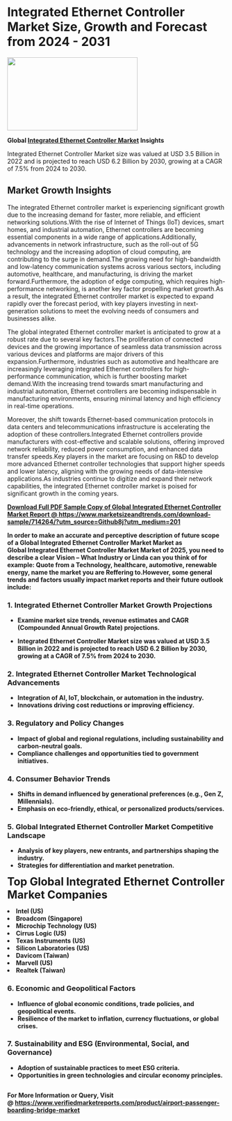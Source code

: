 <H1>Integrated Ethernet Controller Market Size, Growth and Forecast from 2024 - 2031</H1><img class="aligncenter size-medium wp-image-584254" src="https://thirdeyenews.in/wp-content/uploads/2024/09/Global-Market-Research-300x168.jpeg" alt="" width="300" height="168" /><p><strong>Global&nbsp;<a href="https://www.marketsizeandtrends.com/download-sample/714264/?utm_source=Github8j?utm_medium=201">Integrated Ethernet Controller Market</a> Insights</strong></p><p>Integrated Ethernet Controller Market size was valued at USD 3.5 Billion in 2022 and is projected to reach USD 6.2 Billion by 2030, growing at a CAGR of 7.5% from 2024 to 2030.</p><p><h2>Market Growth Insights</h2> <p>The integrated Ethernet controller market is experiencing significant growth due to the increasing demand for faster, more reliable, and efficient networking solutions.With the rise of Internet of Things (IoT) devices, smart homes, and industrial automation, Ethernet controllers are becoming essential components in a wide range of applications.Additionally, advancements in network infrastructure, such as the roll-out of 5G technology and the increasing adoption of cloud computing, are contributing to the surge in demand.The growing need for high-bandwidth and low-latency communication systems across various sectors, including automotive, healthcare, and manufacturing, is driving the market forward.Furthermore, the adoption of edge computing, which requires high-performance networking, is another key factor propelling market growth.As a result, the integrated Ethernet controller market is expected to expand rapidly over the forecast period, with key players investing in next-generation solutions to meet the evolving needs of consumers and businesses alike.</p> <p><strong><a href="#"></a></strong></p> <p>The global integrated Ethernet controller market is anticipated to grow at a robust rate due to several key factors.The proliferation of connected devices and the growing importance of seamless data transmission across various devices and platforms are major drivers of this expansion.Furthermore, industries such as automotive and healthcare are increasingly leveraging integrated Ethernet controllers for high-performance communication, which is further boosting market demand.With the increasing trend towards smart manufacturing and industrial automation, Ethernet controllers are becoming indispensable in manufacturing environments, ensuring minimal latency and high efficiency in real-time operations.</p> <p>Moreover, the shift towards Ethernet-based communication protocols in data centers and telecommunications infrastructure is accelerating the adoption of these controllers.Integrated Ethernet controllers provide manufacturers with cost-effective and scalable solutions, offering improved network reliability, reduced power consumption, and enhanced data transfer speeds.Key players in the market are focusing on R&D to develop more advanced Ethernet controller technologies that support higher speeds and lower latency, aligning with the growing needs of data-intensive applications.As industries continue to digitize and expand their network capabilities, the integrated Ethernet controller market is poised for significant growth in the coming years.</p> <p><strong><a href="#"></p><p><span class=""><strong>Download Full PDF Sample Copy of Global Integrated Ethernet Controller Market Report</strong> @ <a href="https://www.marketsizeandtrends.com/download-sample/714264/?utm_source=Github8j?utm_medium=201" target="_blank">https://www.marketsizeandtrends.com/download-sample/714264/?utm_source=Github8j?utm_medium=201</a></span></p><p>In order to make an accurate and perceptive description of future scope of a Global&nbsp;Integrated Ethernet Controller Market Market as Global&nbsp;Integrated Ethernet Controller Market Market of 2025, you need to describe a clear Vision &ndash; What Industry or Linda can you think of for example: Quote from a Technology, healthcare, automotive, renewable energy, name the market you are Reffering to.However, some general trends and factors usually impact market reports and their future outlook include:</p><h3>1.&nbsp;<strong>Integrated Ethernet Controller Market Growth Projections</strong></h3><ul><li>Examine market size trends, revenue estimates and CAGR (Compounded Annual Growth Rate) projections.</li><li><p>Integrated Ethernet Controller Market size was valued at USD 3.5 Billion in 2022 and is projected to reach USD 6.2 Billion by 2030, growing at a CAGR of 7.5% from 2024 to 2030.</p></li></ul><h3>2.&nbsp;<strong>Integrated Ethernet Controller Market Technological Advancements</strong></h3><ul><li>Integration of AI, IoT, blockchain, or automation in the industry.</li><li>Innovations driving cost reductions or improving efficiency.</li></ul><h3>3.&nbsp;<strong>Regulatory and Policy Changes</strong></h3><ul><li>Impact of global and regional regulations, including sustainability and carbon-neutral goals.</li><li>Compliance challenges and opportunities tied to government initiatives.</li></ul><h3>4.&nbsp;<strong>Consumer Behavior Trends</strong></h3><ul><li>Shifts in demand influenced by generational preferences (e.g., Gen Z, Millennials).</li><li>Emphasis on eco-friendly, ethical, or personalized products/services.</li></ul><h3>5.&nbsp;<strong>Global Integrated Ethernet Controller Market Competitive Landscape</strong></h3><ul><li>Analysis of key players, new entrants, and partnerships shaping the industry.</li><li>Strategies for differentiation and market penetration.</li></ul><p data-pm-slice="1 1 []"><span style="color: inherit; font-family: inherit; font-size: 25px;">Top Global Integrated Ethernet Controller Market Companies</span></p><div class="" data-test-id=""><p><li>Intel (US)</li><li> Broadcom (Singapore)</li><li> Microchip Technology (US)</li><li> Cirrus Logic (US)</li><li> Texas Instruments (US)</li><li> Silicon Laboratories (US)</li><li> Davicom (Taiwan)</li><li> Marvell (US)</li><li> Realtek (Taiwan)</li></p></div><h3>6.&nbsp;<strong>Economic and Geopolitical Factors</strong></h3><ul><li>Influence of global economic conditions, trade policies, and geopolitical events.</li><li>Resilience of the market to inflation, currency fluctuations, or global crises.</li></ul><h3>7.&nbsp;<strong>Sustainability and ESG (Environmental, Social, and Governance)</strong></h3><ul><li>Adoption of sustainable practices to meet ESG criteria.</li><li>Opportunities in green technologies and circular economy principles.</li></ul><h2><strong style="font-size: 14px;">For More Information or Query, Visit @&nbsp;</strong><a style="background-color: #ffffff; font-size: 14px;" href="https://www.marketsizeandtrends.com/report/integrated-ethernet-controller-market/" target="_blank">https://www.verifiedmarketreports.com/product/airport-passenger-boarding-bridge-market</a></h2>